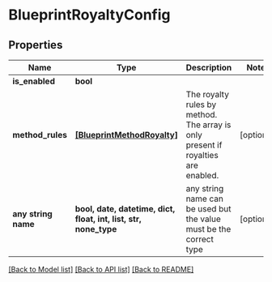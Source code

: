 # BlueprintRoyaltyConfig


## Properties
Name | Type | Description | Notes
------------ | ------------- | ------------- | -------------
**is_enabled** | **bool** |  | 
**method_rules** | [**[BlueprintMethodRoyalty]**](BlueprintMethodRoyalty.md) | The royalty rules by method. The array is only present if royalties are enabled. | [optional] 
**any string name** | **bool, date, datetime, dict, float, int, list, str, none_type** | any string name can be used but the value must be the correct type | [optional]

[[Back to Model list]](../README.md#documentation-for-models) [[Back to API list]](../README.md#documentation-for-api-endpoints) [[Back to README]](../README.md)


